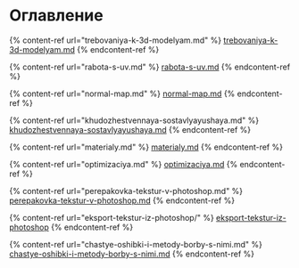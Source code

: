 # Оглавление

{% content-ref url="trebovaniya-k-3d-modelyam.md" %}
[trebovaniya-k-3d-modelyam.md](trebovaniya-k-3d-modelyam.md)
{% endcontent-ref %}

{% content-ref url="rabota-s-uv.md" %}
[rabota-s-uv.md](rabota-s-uv.md)
{% endcontent-ref %}

{% content-ref url="normal-map.md" %}
[normal-map.md](normal-map.md)
{% endcontent-ref %}

{% content-ref url="khudozhestvennaya-sostavlyayushaya.md" %}
[khudozhestvennaya-sostavlyayushaya.md](khudozhestvennaya-sostavlyayushaya.md)
{% endcontent-ref %}

{% content-ref url="materialy.md" %}
[materialy.md](materialy.md)
{% endcontent-ref %}

{% content-ref url="optimizaciya.md" %}
[optimizaciya.md](optimizaciya.md)
{% endcontent-ref %}

{% content-ref url="perepakovka-tekstur-v-photoshop.md" %}
[perepakovka-tekstur-v-photoshop.md](perepakovka-tekstur-v-photoshop.md)
{% endcontent-ref %}

{% content-ref url="eksport-tekstur-iz-photoshop/" %}
[eksport-tekstur-iz-photoshop](eksport-tekstur-iz-photoshop/)
{% endcontent-ref %}

{% content-ref url="chastye-oshibki-i-metody-borby-s-nimi.md" %}
[chastye-oshibki-i-metody-borby-s-nimi.md](chastye-oshibki-i-metody-borby-s-nimi.md)
{% endcontent-ref %}

